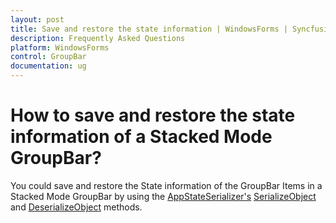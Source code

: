 ```yaml
---
layout: post
title: Save and restore the state information | WindowsForms | Syncfusion
description: Frequently Asked Questions
platform: WindowsForms
control: GroupBar
documentation: ug
--- 
```

# How to save and restore the state information of a Stacked Mode GroupBar?

You could save and restore the State information of the GroupBar Items in a Stacked Mode GroupBar by using the 
[AppStateSerializer's](https://help.syncfusion.com/cr/windowsforms/Syncfusion.Runtime.Serialization.AppStateSerializer.html) [SerializeObject](https://help.syncfusion.com/cr/windowsforms/Syncfusion.Runtime.Serialization.AppStateSerializer.html#Syncfusion_Runtime_Serialization_AppStateSerializer_SerializeObject_System_String_System_Object_) and [DeserializeObject](https://help.syncfusion.com/cr/windowsforms/Syncfusion.Runtime.Serialization.AppStateSerializer.html#Syncfusion_Runtime_Serialization_AppStateSerializer_DeserializeObject_System_String_) methods.
